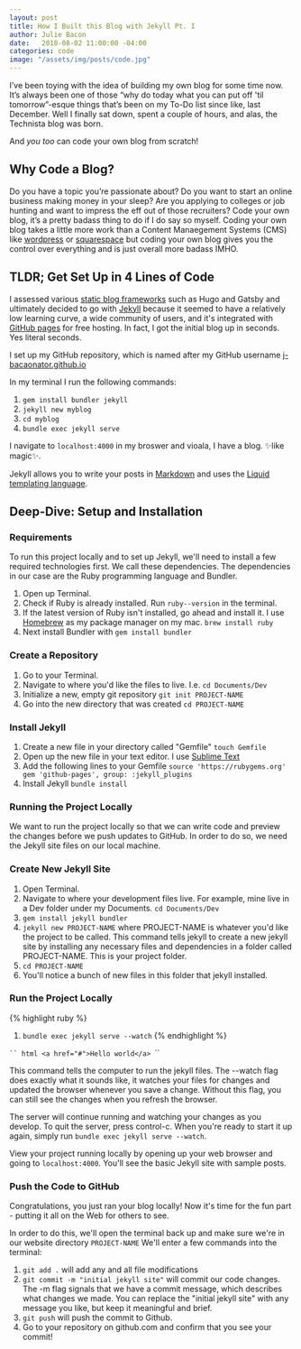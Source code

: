 ```yaml
---
layout: post
title: How I Built this Blog with Jekyll Pt. I
author: Julie Bacon
date:   2018-08-02 11:00:00 -04:00
categories: code
image: "/assets/img/posts/code.jpg"
---
```


I’ve been toying with the idea of building my own blog for some time now. It’s always been one of those “why do today what you can put off 'til tomorrow”-esque things that’s been on my To-Do list since like, last December. Well I finally sat down, spent a couple of hours, and alas, the Technista blog was born.

And *you too* can code your own blog from scratch!

## Why Code a Blog?

Do you have a topic you’re passionate about? Do you want to start an online business making money in your sleep? Are you applying to colleges or job hunting and want to impress the eff out of those recruiters? Code your own blog, it’s a pretty badass thing to do if I do say so myself. Coding your own blog takes a little more work than a Content Manaegement Systems (CMS) like [wordpress](https://wordpress.org/) or [squarespace](https://www.squarespace.com/) but coding your own blog gives you the control over everything and is just overall more badass IMHO.

## TLDR; Get Set Up in 4 Lines of Code

I assessed various [static blog frameworks](https://www.netlify.com/blog/2017/05/25/top-ten-static-site-generators-of-2017/) such as Hugo and Gatsby and ultimately decided to go with [Jekyll](https://jekyllrb.com/) because it seemed to have a relatively low learning curve, a wide community of users, and it's integrated with [GitHub pages](https://pages.github.com/) for free hosting. In fact, I got the initial blog up in seconds. Yes literal seconds.

I set up my GitHub repository, which is named after my GitHub username [j-bacaonator.github.io](https://github.com/j-baconator/j-baconator.github.io)

In my terminal I run the following commands:
1. `gem install bundler jekyll`
2. `jekyll new myblog`
3. `cd myblog`
4. 	`bundle exec jekyll serve`

I navigate to `localhost:4000` in my broswer and vioala, I have a blog. ✨like magic✨.

Jekyll allows you to write your posts in [Markdown](https://daringfireball.net/projects/markdown/syntax) and uses the [Liquid templating language](https://github.com/Shopify/liquid/wiki).

## Deep-Dive: Setup and Installation

### Requirements
To run this project locally and to set up Jekyll, we'll need to install a few required technologies first. We call these dependencies. The dependencies in our case are the Ruby programming language and Bundler.

1. Open up Terminal.
2. Check if Ruby is already installed. Run `ruby--version` in the terminal.
3. If the latest version of Ruby isn't installed, go ahead and install it. I use [Homebrew](https://brew.sh/) as my package manager on my mac. `brew install ruby`
4. Next install Bundler with `gem install bundler`

### Create a Repository
1. Go to your Terminal.
2. Navigate to where you'd like the files to live. I.e. `cd Documents/Dev`
3. Initialize a new, empty git repository `git init PROJECT-NAME`
4. Go into the new directory that was created `cd PROJECT-NAME`

### Install Jekyll
1. Create a new file in your directory called "Gemfile" `touch Gemfile`
2. Open up the new file in your text editor. I use [Sublime Text](https://www.sublimetext.com/)
3. Add the following lines to your Gemfile
`source 'https://rubygems.org'
gem 'github-pages', group: :jekyll_plugins`
4. Install Jekyll `bundle install`

### Running the Project Locally
We want to run the project locally so that we can write code and preview the changes before we push updates to GitHub. In order to do so, we need the Jekyll site files on our local machine.





### Create New Jekyll Site
1. Open Terminal.
2. Navigate to where your development files live. For example, mine live in a Dev folder under my Documents. `cd Documents/Dev`
3. `gem install jekyll bundler`
4. `jekyll new PROJECT-NAME` where PROJECT-NAME is whatever you'd like the project to be called. This command tells jekyll to create a new jekyll site by installing any necessary files and dependencies in a folder called PROJECT-NAME. This is your project folder.
5. `cd PROJECT-NAME` 
6. You'll notice a bunch of new files in this folder that jekyll installed.


### Run the Project Locally
{% highlight ruby %}
1. `bundle exec jekyll serve --watch`
{% endhighlight %}

`​`` html
<a href="#">Hello world</a>
`​``

This command tells the computer to run the jekyll files. The --watch flag does exactly what it sounds like, it watches your files for changes and updated the browser whenever you save a change. Without this flag, you can still see the changes when you refresh the browser.

The server will continue running and watching your changes as you develop. To quit the server, press control-c. When you're ready to start it up again, simply run `bundle exec jekyll serve --watch`.

View your project running locally by opening up your web browser and going to `localhost:4000`. You'll see the basic Jekyll site with sample posts.


### Push the Code to GitHub
Congratulations, you just ran your blog locally! Now it's time for the fun part - putting it all on the Web for others to see.

In order to do this, we'll open the terminal back up and make sure we're in our website directory `PROJECT-NAME` We'll enter a few commands into the terminal:

1. `git add .` will add any and all file modifications
2. `git commit -m "initial jekyll site"` will commit our code changes. The -m flag signals that we have a commit message, which describes what changes we made. You can replace the "initial jekyll site" with any message you like, but keep it meaningful and brief.
3. `git push` will push the commit to Github.
4. Go to your repository on github.com and confirm that you see your commit!

